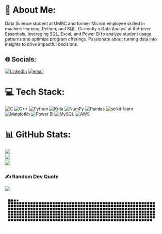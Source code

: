 # 💫 About Me:
Data Science student at UMBC and former Micron employee skilled in machine learning, Python, and SQL. Currently a Data Analyst at Retriever Essentials, leveraging SQL, Excel, and Power Bi to analyze student usage patterns and optimize program offerings. Passionate about turning data into insights to drive impactful decisions.


## 🌐 Socials:
[![LinkedIn](https://img.shields.io/badge/LinkedIn-%230077B5.svg?logo=linkedin&logoColor=white)](https://linkedin.com/in/abhinav-varma-vathadi) [![email](https://img.shields.io/badge/Email-D14836?logo=gmail&logoColor=white)](mailto:abhinavvathadi@gmail.com) 

# 💻 Tech Stack:
![C](https://img.shields.io/badge/c-%2300599C.svg?style=for-the-badge&logo=c&logoColor=white) ![C++](https://img.shields.io/badge/c++-%2300599C.svg?style=for-the-badge&logo=c%2B%2B&logoColor=white) ![Python](https://img.shields.io/badge/python-3670A0?style=for-the-badge&logo=python&logoColor=ffdd54) ![Krita](https://img.shields.io/badge/Krita-203759?style=for-the-badge&logo=krita&logoColor=EEF37B) ![NumPy](https://img.shields.io/badge/numpy-%23013243.svg?style=for-the-badge&logo=numpy&logoColor=white) ![Pandas](https://img.shields.io/badge/pandas-%23150458.svg?style=for-the-badge&logo=pandas&logoColor=white) ![scikit-learn](https://img.shields.io/badge/scikit--learn-%23F7931E.svg?style=for-the-badge&logo=scikit-learn&logoColor=white) ![Matplotlib](https://img.shields.io/badge/Matplotlib-%23ffffff.svg?style=for-the-badge&logo=Matplotlib&logoColor=black) ![Power Bi](https://img.shields.io/badge/power_bi-F2C811?style=for-the-badge&logo=powerbi&logoColor=black) ![MySQL](https://img.shields.io/badge/mysql-4479A1.svg?style=for-the-badge&logo=mysql&logoColor=white) ![AWS](https://img.shields.io/badge/AWS-%23FF9900.svg?style=for-the-badge&logo=amazon-aws&logoColor=white)
# 📊 GitHub Stats:
![](https://github-readme-stats.vercel.app/api?username=AbhinavVarma02&theme=dark&hide_border=false&include_all_commits=false&count_private=false)<br/>
![](https://nirzak-streak-stats.vercel.app/?user=AbhinavVarma02&theme=dark&hide_border=false)<br/>
![](https://github-readme-stats.vercel.app/api/top-langs/?username=AbhinavVarma02&theme=dark&hide_border=false&include_all_commits=false&count_private=false&layout=compact)

### ✍️ Random Dev Quote
![](https://quotes-github-readme.vercel.app/api?type=horizontal&theme=radical)

<!-- Proudly created with GPRM ( https://gprm.itsvg.in ) -->
<picture>
  <source media="(prefers-color-scheme: dark)" srcset="https://raw.githubusercontent.com/AbhinavVarma02/AbhinavVarma02/output/github-snake-dark.svg" />
  <source media="(prefers-color-scheme: light)" srcset="https://raw.githubusercontent.com/AbhinavVarma02/AbhinavVarma02/output/github-snake.svg" />
  <img alt="github-snake" src="https://raw.githubusercontent.com/AbhinavVarma02/AbhinavVarma02/output/github-snake.svg" />
</picture>
